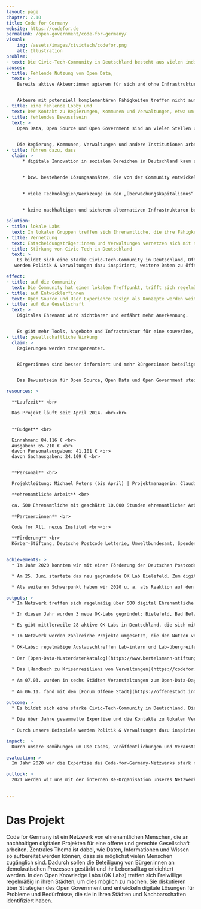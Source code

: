 ```yaml
---
layout: page
chapter: 2.10
title: Code for Germany
website: https://codefor.de
permalink: /open-government/code-for-germany/
visual:
    img: /assets/images/civictech/codefor.png
    alt: Illustration
problem:
- text: Die Civic-Tech-Community in Deutschland besteht aus vielen individuellen Gruppierungen, die mit ähnlichen Problemen konfrontiert sind, aber bisher vorwiegend regional organisiert sind und keine Lobby haben.
causes:
- title: Fehlende Nutzung von Open Data,
  text: >
    Bereits aktive Akteur:innen agieren für sich und ohne Infrastruktur. Akteur:innen mit komplementären Fähigkeiten treffen nicht aufeinander.


    Akteure mit potenziell komplementären Fähigkeiten treffen nicht aufeinander.
- title: eine fehlende Lobby und
  text: Der Kontakt zu Regierungen, Kommunen und Verwaltungen, etwa um an Daten zu gelangen, ist für Einzelpersonen schwierig umsetzbar.
- title: fehlendes Bewusstsein
  text: >
    Open Data, Open Source und Open Government sind an vielen Stellen unbekannt oder unverstanden.
   

    Die Regierung, Kommunen, Verwaltungen und andere Institutionen arbeiten deswegen stellenweise ineffizient.
- title: führen dazu, dass
  claim: >
      * digitale Innovation in sozialen Bereichen in Deutschland kaum stattfindet,


      * bzw. bestehende Lösungsansätze, die von der Community entwickelt wurden, nicht übernommen und verstetigt werden (können),
       
      
      * viele Technologien/Werkzeuge in den „Überwachungskapitalismus“ eingebunden sind und somit


      * keine nachhaltigen und sicheren alternativen Infrastrukturen bestehen.

solution:
- title: lokale Labs
  text: In lokalen Gruppen treffen sich Ehrenamtliche, die ihre Fähigkeiten dazu nutzen, um das gesellschaftliche Zusammenleben positiv zu beeinflussen.
- title: Vernetzung
  text: Entscheidungsträger:innen und Verwaltungen vernetzen sich mit swe Civic-Tech Community, um gemeinsam an Projekten für die Stadt zu arbeiten.
- title: Stärkung von Civic Tech in Deutschland
  text: >
    Es bildet sich eine starke Civic-Tech-Community in Deutschland, Offene Daten werden von Bürger:innen genutzt und durch unsere Beispiele 
   werden Politik & Verwaltungen dazu inspiriert, weitere Daten zu öffnen und bessere, nutzerfreundliche Anwendungen bereitzustellen.

effect:
- title: auf die Community
  text: Die Community hat einen lokalen Treffpunkt, trifft sich regelmäßig und ist vernetzt.
- title: auf Entwickler*innen
  text: Open Source und User Experience Design als Konzepte werden weiterverbreitet.
- title: auf die Gesellschaft
  text: >
    Digitales Ehrenamt wird sichtbarer und erfährt mehr Anerkennung.


    Es gibt mehr Tools, Angebote und Infrastruktur für eine souveräne, digital handlungsfähige, informierte Gesellschaft.
- title: gesellschaftliche Wirkung
  claim: >
    Regierungen werden transparenter.


    Bürger:innen sind besser informiert und mehr Bürger:innen beteiligen sich dank digitaler Tools.


    Das Bewusstsein für Open Source, Open Data und Open Government steigt.

resources: >

  **Laufzeit** <br>

  Das Projekt läuft seit April 2014. <br><br>
  

  **Budget** <br>

  Einnahmen: 84.116 € <br>
  Ausgaben: 65.210 € <br>
  davon Personalausgaben: 41.101 € <br>
  davon Sachausgaben: 24.109 € <br>


  **Personal** <br>

  Projektleitung: Michael Peters (bis April) | Projektmanagerin: Claudia Jach <br><br>

  **ehrenamtliche Arbeit** <br>

  ca. 500 Ehrenamtliche mit geschätzt 10.000 Stunden ehrenamtlicher Arbeit <br><br> 
  
  **Partner:innen** <br>

  Code for All, nexus Institut <br><br>

  **Förderung** <br>
  Körber-Stiftung, Deutsche Postcode Lotterie, Umweltbundesamt, Spenden, sonstige <br><br>


achievements: >
  * Im Jahr 2020 konnten wir mit einer Förderung der Deutschen Postcode Lotterie den Themenbereich zu Umwelt und Nachhaltigkeit stärker ausbauen. Unter dem Motto “Code for Climate” haben sich zahlreiche Labs damit auseinandergesetzt, wie sich Offene Daten nutzen lassen, um kommunale Klimaschutzbemühungen sichtbarer und nachvollziehbarer zu gestalten. Dazu gehörte auch, die Folgen von Technologieeinsatz kritisch zu bewerten und sich um nachhaltige digitale Anwendungen zu bemühen. Dies war auch unser Fokus beim Open Data Day 2020 mit den einzigen Lab-Veranstaltungen, die wir aufgrund der Coronapandemie noch offline abhalten und besuchen konnten. In Berlin, Hamburg, Karlsruhe, Leipzig, Münster und Osnabrück wurde intensiv getüftelt, diskutiert und gelernt. Die Förderung der Postcode Lotterie ermöglichte es uns außerdem, unsere Website inhaltlich, technisch sowie vom Design zu überarbeiten. Im Projekt [Digitale Kommune](https://nexusinstitut.de/digitale-kommune-digitale-region-soziokulturelle-auswirkungen-durch-digitalisierung-und-kuenstliche-intelligenz/), das wir seit 2019 mit dem nexus-Institut durchführen, entwickeln wir partizipative Strategieansätze für eine nachhaltige Digitalisierung in Kommunen und Regionen. Schwerpunkt unseres Arbeitspakets ist die Erarbeitung von Handreichungen.

  * Am 25. Juni startete das neu gegründete OK Lab Bielefeld. Zum digitalen Kick-Off stellten sie ihre Partner:innen und spannende erste Projekte vor, u.a. zu umweltfreundlichem und sicherem Stadtverkehr mit der Initiative Radentscheid Bielefeld. Gemeinsam mit der Körber-Stiftung haben wir 2020 erneut das [Forum Offene Stadt](https://offenestadt.info/#rueckblick) ausgerichtet und uns dieses Mal vor allem mit der Frage von Resilienz von Städten bzw. Stadtgesellschaften beschäftigt. Die Teilnehmenden haben diskutiert, wie Bürger:innen bei der Gestaltung der Städte einbezogen werden können und wie Kommunen die Expertise erlangen, mit Herausforderungen wie der Klima- oder Coronakrise umzugehen. Wie alle haben auch wir - nicht nur in diesem Rahmen - mit online Formaten und Tools experimentiert, um den Austausch untereinander auch ohne persönliche Treffen möglich zu machen. 

  * Als weiteren Schwerpunkt haben wir 2020 u. a. als Reaktion auf den [WirVsVirus Hackathon](https://wirvsvirus.org/) unseren Blick verstärkt nach innen gerichtet, unsere Netzwerkstrukturen überdacht, Herausforderungen in der Arbeit zwischen Haupt- und Ehrenamt angesprochen und begonnen, uns über mögliche Lösungsansätze Gedanken zu machen und darüber in den Austausch zu treten. Dieser Prozess wird uns auch im folgenden Jahr begleiten.

outputs: >
  * Im Netzwerk treffen sich regelmäßig über 500 digital Ehrenamtliche

  * In diesem Jahr wurden 3 neue OK-Labs gegründet: Bielefeld, Bad Belzig, Cottbus

  * Es gibt mittlerweile 28 aktive OK-Labs in Deutschland, die sich mit ihren Gemeinden vernetzen

  * Im Netzwerk werden zahlreiche Projekte umgesetzt, die den Nutzen von Offenen Daten aufzeigen
  
  * OK-Labs: regelmäßige Austauschtreffen Lab-intern und Lab-übergreifend v. a. online, themenspezifische Veranstaltungen (z. B. zu Mobilität, Klima), Workshops für Einsteiger:innen am Open Data Day, Beratung, Aufbau und Pflege von digitaler Infrastruktur durch die ehrenamtliche Community
  
  * Der [Open-Data-Musterdatenkatalog](https://www.bertelsmann-stiftung.de/de/unsere-projekte/smart-country/musterdatenkatalog#leitfaden) wurde zusammen mit der Bertelsmann Stiftung veröffentlich
  
  * Das [Handbuch zu Krisenresilienz von Verwaltungen](https://codefor.de/documents/Handbuch-Krisenresilienz.pdf) wurde veröffentlicht
  
  * Am 07.03. wurden in sechs Städten Veranstaltungen zum Open-Data-Day organisiert
  
  * Am 06.11. fand mit dem [Forum Offene Stadt](https://offenestadt.info/#rueckblick) die größte Veranstaltung des Netzwerks statt

outcome: >
  * Es bildet sich eine starke Civic-Tech-Community in Deutschland. Die Frage der Resilienz, die v. a. seit der Coronapandemie die Verwaltungen verstärkt beschäftigt, hat viele Themen des Code-for-Germany-Netzwerks berührt. 
  
  * Die über Jahre gesammelte Expertise und die Kontakte zu lokalen Verwaltungen waren deshalb nachgefragt. Wir haben darauf reagiert, indem wir u.a. das Handbuch “Krisenresilienz von Verwaltungen – Was brauchen wir, damit die (kommunalen) Verwaltungen langfristig für Krisen ausgestattet sind” veröffentlicht haben. In diesem Rahmen haben wir auch gemeinsam mit dem Deutschen Städtetag zu einer Veranstaltung mit interessierten Kommunen geladen. Offene Daten werden von Bürger:innen genutzt. 
  
  * Durch unsere Beispiele werden Politik & Verwaltungen dazu inspiriert, weitere Daten zu öffnen. Als Reaktion auf den WirVsVirus Hackathon fand eine kritische Aufarbeitung des WirVsVirus Hackathon durch die Ehrenamtlichen statt, die besonders die strukturellen Defizite von Event-orientierter Innovationspolitik in den Blick nahm. 

impact:  >
  Durch unsere Bemühungen um Use Cases, Veröffentlichungen und Veranstaltungen werden Verwaltungen und Regierungen transparenter. Dies führt dazu, dass Bürger:innen besser informiert sind und sich daher mehr zutrauen, bei der Bürgerbeteiligung und Mitsprache. Das Bewusstsein für die Wichtigkeit von Open Source, Open Data und Open Government für das Gemeinwohl steigt. Wir erkennen als gute Nebenwirkungen, dass Kommunen und Verwaltungen effizienter arbeiten, Menschen ihre technischen Fähigkeiten für etwas Gutes einsetzen und mehr technische Mündigkeit (Data Literacy) entsteht.
    
evaluation: >
  Im Jahr 2020 war die Expertise des Code-for-Germany-Netzwerks stark nachgefragt. Die Coronapandemie hat den Bedarf an Digitalisierung in kommunalen Verwaltungen vor Augen geführt. Die Ehrenamtlichen haben ihre Expertise mit Fokus auf Open-Source-Strukturen und Offene Daten zur Verfügung gestellt. Dieser Prozess hat uns auch vor Herausforderungen in unseren eigenen Netzwerkstrukturen gestellt.

outlook: >
  2021 werden wir uns mit der internen Re-Organisation unseres Netzwerks, v. a. im Verhältnis zwischen den Labs und Hauptamtlichen auseinandersetzen. Die Labs haben das große Potenzial, interessierte Open-Government- Aktivist:innen und Expert:innen zusammenzubringen. Dies zeigt das anhaltende Interesse an Lab-Gründungen. Das Netzwerk möchte sich auch auf politische Arbeit konzentrieren, um bereits erprobte Tools für die öffentliche digitale Infrastruktur an die öffentliche Hand übergeben zu können und in die Verstetigung zu führen. 

    
---
```



# Das Projekt

Code for Germany ist ein Netzwerk von ehrenamtlichen Menschen, die an nachhaltigen digitalen Projekten für eine offene und gerechte Gesellschaft arbeiten. Zentrales Thema ist dabei, wie Daten, Informationen und Wissen so aufbereitet werden können, dass sie möglichst vielen Menschen zugänglich sind. Dadurch sollen die Beteiligung von Bürger:innen an demokratischen Prozessen gestärkt und ihr Lebensalltag erleichtert werden. In den Open Knowledge Labs (OK Labs) treffen sich Freiwillige regelmäßig in ihren Städten, um dies möglich zu machen. Sie diskutieren über Strategien des Open Government und entwickeln digitale Lösungen für Probleme und Bedürfnisse, die sie in ihren Städten und Nachbarschaften identifiziert haben.

